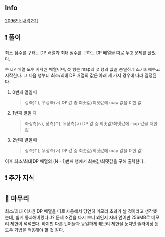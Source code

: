 ## Info
<a href="https://www.acmicpc.net/problem/2096" rel="nofollow">2096번: 내려가기</a>

## ❗ 풀이
최소 점수를 구하는 DP 배열과 최대 점수를 구하는 DP 배열을 따로 두고 문제를 풀었다.

두 DP 배열 모두 이차원 배열이며, 첫 행은 map의 첫 행과 값을 동일하게 초기화해두고 시작한다. 그 다음 행부터 최소/최대 DP 배열의 값은 아래 세 가지 경우에 따라 결정된다.
1. 0번째 열일 때
   > 상측(↑), 우상측(↗) DP 값 중 최솟값/최댓값에 map 값을 더한 값
2. 1번째 열일 때
   > 좌상측(↖), 상측(↑), 우상측(↗) DP 값 중 최솟값/최댓값에 map 값을 더한 값
3. 2번째 열일 때
   > 상측(↑), 우상측(↗) DP 값 중 최솟값/최댓값에 map 값을 더한 값

이후 최소/최대 DP 배열의 (N - 1)번째 행에서 최솟값/최댓값을 구해 출력한다.

## ❗ 추가 지식


## 🙂 마무리
최소/최대 이차원 DP 배열을 따로 사용해서 당연히 메모리 초과가 날 것이라고 생각했는데, 쉽게 통과해버렸다..!? 문제 조건을 다시 보니 왜인지 자바 언어만 256MB로 메모리 제한이 넉넉했다. 하지만 다른 언어들과 동일하게 메모리 제한을 둔다면 슬라이딩 윈도우 기법을 적용해야 할 것 같다.